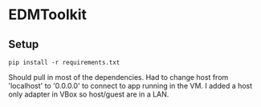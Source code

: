 # EDMToolkit

## Setup

`pip install -r requirements.txt`

Should pull in most of the dependencies. Had to change host from
'localhost' to '0.0.0.0' to connect to app running in the VM. I
added a host only adapter in VBox so host/guest are in a LAN.
